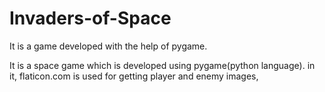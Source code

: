 # Invaders-of-Space
It is a game developed with the help of pygame.


It is a space game which is developed using pygame(python language).
in it, flaticon.com is used for getting player and enemy images, 
